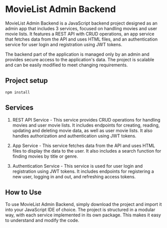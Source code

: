 # MovieList Admin Backend

MovieList Admin Backend is a JavaScript backend project designed as an admin app that includes 3 services, focused on handling movies and user movie lists. It features a REST API with CRUD operations, an app service that fetches data from the API and uses HTML files, and an authentication service for user login and registration using JWT tokens.

The backend part of the application is managed only by an admin and provides secure access to the application's data. The project is scalable and can be easily modified to meet changing requirements.

## Project setup
```
npm install
```

## Services
1. REST API Service - This service provides CRUD operations for handling movies and user movie lists. It includes endpoints for creating, reading, updating and deleting movie data, as well as user movie lists. It also handles authorization and authentication using JWT tokens.

2. App Service - This service fetches data from the API and uses HTML files to display the data to the user. It also includes a search function for finding movies by title or genre.

3. Authentication Service - This service is used for user login and registration using JWT tokens. It includes endpoints for registering a new user, logging in and out, and refreshing access tokens.

## How to Use
To use MovieList Admin Backend, simply download the project and import it into your JavaScript IDE of choice. The project is structured in a modular way, with each service implemented in its own package. This makes it easy to understand and modify the code.
